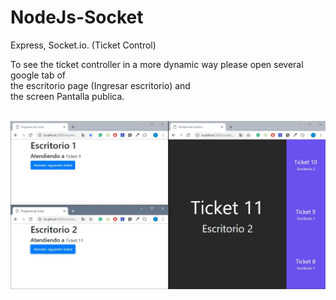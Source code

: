 # NodeJs-Socket
Express, Socket.io. (Ticket Control)

To see the ticket controller in a more dynamic way please open several <br> google tab of <br> the escritorio page (Ingresar escritorio) and <br> the screen Pantalla publica.<br><br>

<img src="https://raw.githubusercontent.com/Arcangel1994/NodeJs-Socket/master/public/screenshot/screenshot.jpg" />
